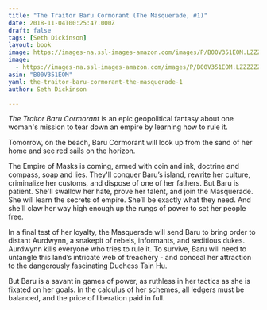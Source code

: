 ```yaml
---
title: "The Traitor Baru Cormorant (The Masquerade, #1)"
date: 2018-11-04T00:25:47.000Z
draft: false
tags: [Seth Dickinson]
layout: book
image: https://images-na.ssl-images-amazon.com/images/P/B00V351EOM.LZZZZZZZ.jpg
image: 
  - https://images-na.ssl-images-amazon.com/images/P/B00V351EOM.LZZZZZZZ.jpg
asin: "B00V351EOM"
yaml: the-traitor-baru-cormorant-the-masquerade-1
author: Seth Dickinson

---
```


*The Traitor Baru Cormorant* is an epic geopolitical fantasy about one woman's mission to tear down an empire by learning how to rule it.  
  
Tomorrow, on the beach, Baru Cormorant will look up from the sand of her home and see red sails on the horizon.  
  
The Empire of Masks is coming, armed with coin and ink, doctrine and compass, soap and lies. They'll conquer Baru’s island, rewrite her culture, criminalize her customs, and dispose of one of her fathers. But Baru is patient. She'll swallow her hate, prove her talent, and join the Masquerade. She will learn the secrets of empire. She’ll be exactly what they need. And she'll claw her way high enough up the rungs of power to set her people free.  
  
In a final test of her loyalty, the Masquerade will send Baru to bring order to distant Aurdwynn, a snakepit of rebels, informants, and seditious dukes. Aurdwynn kills everyone who tries to rule it. To survive, Baru will need to untangle this land’s intricate web of treachery - and conceal her attraction to the dangerously fascinating Duchess Tain Hu.  
  
But Baru is a savant in games of power, as ruthless in her tactics as she is fixated on her goals. In the calculus of her schemes, all ledgers must be balanced, and the price of liberation paid in full.